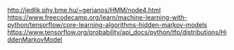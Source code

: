 
http://jedlik.phy.bme.hu/~gerjanos/HMM/node4.html
https://www.freecodecamp.org/learn/machine-learning-with-python/tensorflow/core-learning-algorithms-hidden-markov-models
https://www.tensorflow.org/probability/api_docs/python/tfp/distributions/HiddenMarkovModel